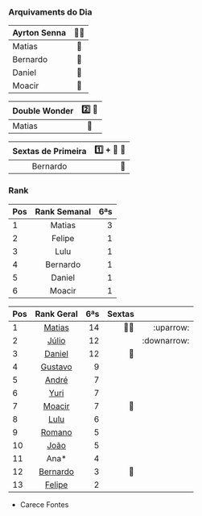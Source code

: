 ### Arquivaments do Dia
| Ayrton Senna | :man_playing_water_polo:|
|:--|:--------:     |
|  Matias    | :medal_sports: |
|  Bernardo  | :medal_sports:|
|  Daniel    |:medal_sports:  |
|  Moacir    |  :medal_sports:||

| Double Wonder | :two: :gun: |
|:--|:--------:     |
|  Matias| :medal_sports:|

| Sextas de Primeira     |:one: + :anger: :gun:   |  
|:--------:|---:|                            
| Bernardo|:medal_sports:| 

### Rank
|Pos| Rank Semanal |6ªs |  
|:--|:--------:    |---:| 
| 1 | Matias| 3 |
| 2 | Felipe| 1 |
| 3 | Lulu  | 1 |
| 4 | Bernardo  | 1 |
| 5 | Daniel  | 1 |
| 6 | Moacir  | 1 |

|Pos| Rank Geral      |6ªs    | Sextas ||
|:--|:--------: |---:| ---:|---:|
| 1 | [Matias](https://www.linkedin.com/in/deandreamatias/)                         | 14 |:basketball::basketball:|:uparrow:|
| 2 | [Júlio](https://www.linkedin.com/in/juliolpiva/)                              | 12 ||:downarrow:|
| 3 | [Daniel](https://www.linkedin.com/in/mrdanielfsch/)                           | 12 |:basketball:||
| 4 | [Gustavo](https://www.linkedin.com/in/gustavo-deitos-bernardini-370264145/)   | 9 |||
| 5 | [André](https://github.com/Milack27)                                          | 7 || |
| 6 | [Yuri](https://www.linkedin.com/in/yuri-juppa-3285bb124/)                     | 7 |||
| 7 | [Moacir](https://www.linkedin.com/in/moacirosa/)                              | 7 |:basketball:||
| 8 | [Lulu](https://www.linkedin.com/in/luis-felipe-90666758)                      | 6 |||
| 9| [Romano](https://www.linkedin.com/in/romanosw/)                                | 5 || | 
| 10| [João](https://www.linkedin.com/in/jo%C3%A3o-pedro-dos-reis-8923b0a9/)        | 5 |||
| 11 | Ana*                                                                         | 4 |||
| 12| [Bernardo](https://www.linkedin.com/in/bhpmurta/)                             | 3 |:basketball:||
| 13| [Felipe](https://www.linkedin.com/in/felipe-de-alencar-pinheiro-3b8612154/)  | 2 ||||
 * Carece Fontes

